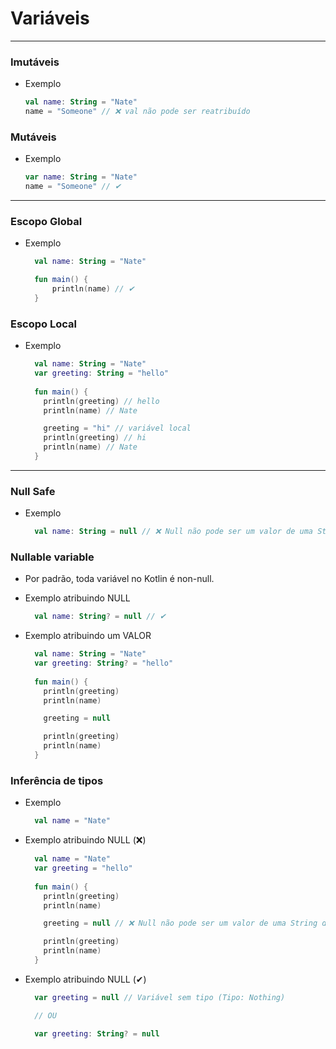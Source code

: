 # Variáveis

---

### Imutáveis

* Exemplo
  ```kotlin
  val name: String = "Nate"
  name = "Someone" // ❌ val não pode ser reatribuído
  ```

### Mutáveis

* Exemplo
  ```kotlin
  var name: String = "Nate"
  name = "Someone" // ✔
  ```

---  

### Escopo Global

* Exemplo
  ```kotlin
    val name: String = "Nate"
  
    fun main() {
        println(name) // ✔
    }
  ```

### Escopo Local

* Exemplo
  ```kotlin
    val name: String = "Nate"
    var greeting: String = "hello"
    
    fun main() {
      println(greeting) // hello
      println(name) // Nate
  
      greeting = "hi" // variável local
      println(greeting) // hi
      println(name) // Nate
    }
  ```

---

### Null Safe

* Exemplo
  ```kotlin
    val name: String = null // ❌ Null não pode ser um valor de uma String de tipo non-null
  ```

### Nullable variable

* Por padrão, toda variável no Kotlin é non-null. 

* Exemplo atribuindo NULL
  ```kotlin
    val name: String? = null // ✔ 
  ```

* Exemplo atribuindo um VALOR
  ```kotlin
    val name: String = "Nate"
    var greeting: String? = "hello"
    
    fun main() {
      println(greeting)
      println(name)
  
      greeting = null
  
      println(greeting)
      println(name)
    }
  ```
  
### Inferência de tipos

* Exemplo
  ```kotlin
    val name = "Nate"
  ```
  
* Exemplo atribuindo NULL (❌)
  ```kotlin
    val name = "Nate"
    var greeting = "hello"
    
    fun main() {
      println(greeting)
      println(name)
  
      greeting = null // ❌ Null não pode ser um valor de uma String de tipo non-null
  
      println(greeting)
      println(name)
    }
  ```

* Exemplo atribuindo NULL (✔)
  ```kotlin
    var greeting = null // Variável sem tipo (Tipo: Nothing)
  
    // OU
  
    var greeting: String? = null  
  ```